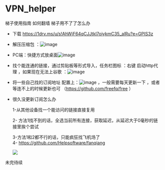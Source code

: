 # VPN_helper

梯子使用指南   如何翻墙  梯子用不了了怎么办  

* 下载 https://1drv.ms/u/s!AhWjF64qCJJtkl7oiykmC35_alRu?e=GPIS3z   

* 解压压缩包 ：![image](https://user-images.githubusercontent.com/16251288/141039187-40bef920-61de-4d69-909e-cb1eced56804.png)  

* PC端：快捷方式放桌面![image](https://user-images.githubusercontent.com/16251288/141039242-75039f1e-5cfd-4463-9fb9-eaf177162dc6.png)  

* 找个能连通的链接，通过剪贴板等形式导入，任务栏图标 ：右键    启动http代理 ，如果现在无法上谷歌 ：![image](https://user-images.githubusercontent.com/16251288/141039360-0e1891cd-64cd-48df-9af4-685700c5858a.png)  

* 将一些自己找的订阅地址  配置上：![image](https://user-images.githubusercontent.com/16251288/141039446-4cdab817-6748-4075-8209-be67dc4d36b5.png) ，一般需要每天更新一下 ，或者等连不上的时候更新也可 （https://github.com/freefq/free ）   

* 很久没更新订阅怎么办
  
  1-从其他设备找一个能访问的链接直接复用
  
  2- 方法1找不到的话，全选当前所有连接，获取延迟，从延迟大于0毫秒的链接里挨个尝试
  
  3-方法1和2都不行的话，只能疯狂找飞机场了  
  4- https://github.com/Helpsoftware/fanqiang 

  ![](C:\Users\jeff\AppData\Roaming\marktext\images\2022-02-15-12-00-50-image.png)

未完待续

